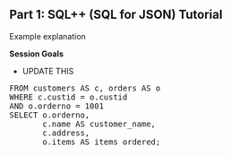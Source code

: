 ## <b>Part 1: SQL++ (SQL for JSON) Tutorial </b>

Example explanation

<b>Session Goals</b>

* UPDATE THIS

<pre id="example">
FROM customers AS c, orders AS o
WHERE c.custid = o.custid
AND o.orderno = 1001
SELECT o.orderno,
       c.name AS customer_name, 
       c.address,
       o.items AS items_ordered;
</pre>
